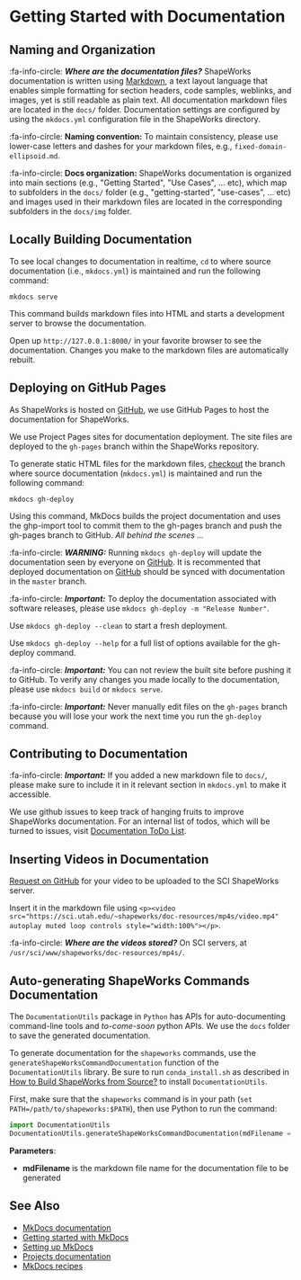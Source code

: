 # Getting Started with Documentation



## Naming and Organization

:fa-info-circle: _**Where are the documentation files?**_ ShapeWorks documentation is written using [Markdown](../dev/markdown.md#markdown-basics), a text layout language that enables simple formatting for section headers, code samples, weblinks, and images, yet is still readable as plain text. All documentation markdown files are located in the `docs/` folder. Documentation settings are configured by using the `mkdocs.yml` configuration file in the ShapeWorks directory.


:fa-info-circle: **Naming convention:** To maintain consistency, please use lower-case letters and dashes for your markdown files, e.g., `fixed-domain-ellipsoid.md`.  

:fa-info-circle: **Docs organization:** ShapeWorks documentation is organized into main sections (e.g., "Getting Started", "Use Cases", ... etc), which map to subfolders in the `docs/` folder (e.g., "getting-started", "use-cases", ... etc) and images used in their markdown files are located in the corresponding subfolders in the `docs/img` folder.


## Locally Building Documentation
  
To see local changes to documentation in realtime, `cd` to where source documentation (i.e., `mkdocs.yml`) is maintained and run the following command:

`mkdocs serve`

This command builds markdown files into HTML and starts a development server to browse the documentation. 

Open up `http://127.0.0.1:8000/` in your favorite browser to see the documentation. Changes you make to the markdown files are automatically rebuilt.


## Deploying on GitHub Pages

As ShapeWorks is hosted on [GitHub](https://github.com/SCIInstitute/ShapeWorks), we use GitHub Pages to host the documentation for ShapeWorks. 

We use Project Pages sites for documentation deployment. The site files are deployed to the `gh-pages` branch within the ShapeWorks repository.

To generate static HTML files for the markdown files, [checkout](build.md#clone-source) the branch where source documentation (`mkdocs.yml`) is maintained and run the following command:

`mkdocs gh-deploy`

Using this command, MkDocs builds the project documentation and uses the ghp-import tool to commit them to the gh-pages branch and push the gh-pages branch to GitHub. *All behind the scenes ...*


:fa-info-circle: _**WARNING:**_  Running `mkdocs gh-deploy` will update the documentation seen by everyone on [GitHub](https://github.com/SCIInstitute/ShapeWorks). It is recommented that deployed documentation on [GitHub](https://github.com/SCIInstitute/ShapeWorks) should be synced with documentation in the `master` branch.

:fa-info-circle: _**Important:**_ To deploy the documentation associated with software releases, please use `mkdocs gh-deploy -m "Release Number"`.


Use `mkdocs gh-deploy --clean` to start a fresh deployment.   

Use `mkdocs gh-deploy --help` for a full list of options available for the gh-deploy command.

:fa-info-circle: _**Important:**_ You can not review the built site before pushing it to GitHub. To verify any changes you made locally to the documentation, please use ``mkdocs build`` or `mkdocs serve`.  
 
:fa-info-circle: _**Important:**_ Never manually edit files on the `gh-pages` branch because you will lose your work the next time you run the `gh-deploy` command.


## Contributing to Documentation

:fa-info-circle: _**Important:**_ If you added a new markdown file to `docs/`, please make sure to include it in it relevant section in `mkdocs.yml` to make it accessible.


We use github issues to keep track of hanging fruits to improve ShapeWorks documentation. For an internal list of todos, which will be turned to issues, visit [Documentation ToDo List](../todo.md).

## Inserting Videos in Documentation

[Request on GitHub](https://github.com/SCIInstitute/ShapeWorks/issues/new) for your video to be uploaded to the SCI ShapeWorks server.

Insert it in the markdown file using `<p><video src="https://sci.utah.edu/~shapeworks/doc-resources/mp4s/video.mp4" autoplay muted loop controls style="width:100%"></p>`.

:fa-info-circle: _**Where are the videos stored?**_ On SCI servers, at `/usr/sci/www/shapeworks/doc-resources/mp4s/`.



## Auto-generating ShapeWorks Commands Documentation

The `DocumentationUtils` package in `Python` has APIs for auto-documenting command-line tools and *to-come-soon* python APIs. We use the `docs` folder to save the generated documentation.


To generate documentation for the `shapeworks` commands, use the `generateShapeWorksCommandDocumentation` function of the `DocumentationUtils` library. Be sure to run `conda_install.sh` as described in [How to Build ShapeWorks from Source?](build.md) to install `DocumentationUtils`.

First, make sure that the `shapeworks` command is in your path (`set PATH=/path/to/shapeworks:$PATH`), then use Python to run the command:

```python
import DocumentationUtils
DocumentationUtils.generateShapeWorksCommandDocumentation(mdFilename = '/path/to/ShapeWorks/docs/tools/ShapeWorksCommands.md')
```

**Parameters**:   
  - **mdFilename** is the markdown file name for the documentation file to be generated


## See Also
- [MkDocs documentation](https://mkdocs.readthedocs.io/en/stable/)
- [Getting started with MkDocs](https://docs.readthedocs.io/en/stable/intro/getting-started-with-mkdocs.html)
- [Setting up MkDocs](https://mikedemaso.com/tech/2019-06-20-setting-up-mkdocs/)
- [Projects documentation](https://netgen.io/blog/the-most-overlooked-part-in-software-development-writing-project-documentation)
- [MkDocs recipes](https://github.com/mkdocs/mkdocs/wiki/MkDocs-Recipes)


